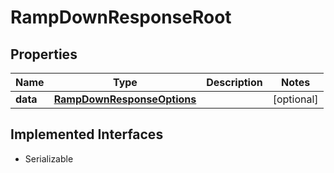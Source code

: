 

# RampDownResponseRoot


## Properties

Name | Type | Description | Notes
------------ | ------------- | ------------- | -------------
**data** | [**RampDownResponseOptions**](RampDownResponseOptions.md) |  |  [optional]


## Implemented Interfaces

* Serializable


